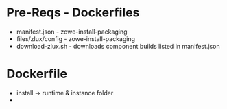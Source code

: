 # Pre-Reqs - Dockerfiles
- manifest.json - zowe-install-packaging
- files/zlux/config - zowe-install-packaging
- download-zlux.sh - downloads component builds listed in manifest.json

# Dockerfile
- install -> runtime & instance folder
- 